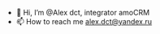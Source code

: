 - 👋 Hi, I’m @Alex dct, integrator amoCRM
- 📫 How to reach me  alex.dct@yandex.ru

<!---
Alex8dct/Alex8dct is a ✨ special ✨ repository because its `README.md` (this file) appears on your GitHub profile.
You can click the Preview link to take a look at your changes.
--->
